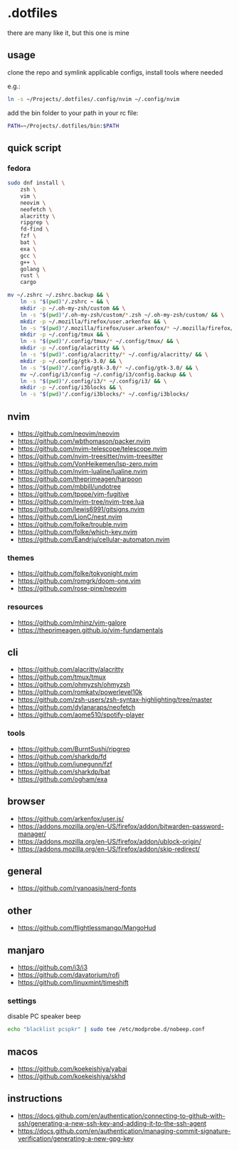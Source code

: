 # .dotfiles

there are many like it, but this one is mine

## usage

clone the repo and symlink applicable configs, install tools where needed

e.g.:

```sh
ln -s ~/Projects/.dotfiles/.config/nvim ~/.config/nvim
```

add the bin folder to your path in your rc file:

```sh
PATH=~/Projects/.dotfiles/bin:$PATH
```

## quick script

### fedora
```sh
sudo dnf install \
    zsh \
    vim \
    neovim \
    neofetch \
    alacritty \
    ripgrep \
    fd-find \
    fzf \
    bat \
    exa \
    gcc \
    g++ \
    golang \
    rust \
    cargo
```

```sh
mv ~/.zshrc ~/.zshrc.backup && \
    ln -s "$(pwd)"/.zshrc ~ && \
    mkdir -p ~/.oh-my-zsh/custom && \
    ln -s "$(pwd)"/.oh-my-zsh/custom/*.zsh ~/.oh-my-zsh/custom/ && \
    mkdir -p ~/.mozilla/firefox/user.arkenfox && \
    ln -s "$(pwd)"/.mozilla/firefox/user.arkenfox/* ~/.mozilla/firefox/user.arkenfox/ && \
    mkdir -p ~/.config/tmux && \
    ln -s "$(pwd)"/.config/tmux/* ~/.config/tmux/ && \
    mkdir -p ~/.config/alacritty && \
    ln -s "$(pwd)".config/alacritty/* ~/.config/alacritty/ && \
    mkdir -p ~/.config/gtk-3.0/ && \
    ln -s "$(pwd)"/.config/gtk-3.0/* ~/.config/gtk-3.0/ && \
    mv ~/.config/i3/config ~/.config/i3/config.backup && \
    ln -s "$(pwd)"/.config/i3/* ~/.config/i3/ && \
    mkdir -p ~/.config/i3blocks && \
    ln -s "$(pwd)"/.config/i3blocks/* ~/.config/i3blocks/
```

## nvim

- https://github.com/neovim/neovim
- https://github.com/wbthomason/packer.nvim
- https://github.com/nvim-telescope/telescope.nvim
- https://github.com/nvim-treesitter/nvim-treesitter
- https://github.com/VonHeikemen/lsp-zero.nvim
- https://github.com/nvim-lualine/lualine.nvim
- https://github.com/theprimeagen/harpoon
- https://github.com/mbbill/undotree
- https://github.com/tpope/vim-fugitive
- https://github.com/nvim-tree/nvim-tree.lua
- https://github.com/lewis6991/gitsigns.nvim
- https://github.com/LionC/nest.nvim
- https://github.com/folke/trouble.nvim
- https://github.com/folke/which-key.nvim
- https://github.com/Eandrju/cellular-automaton.nvim

### themes

- https://github.com/folke/tokyonight.nvim
- https://github.com/romgrk/doom-one.vim
- https://github.com/rose-pine/neovim

### resources

- https://github.com/mhinz/vim-galore
- https://theprimeagen.github.io/vim-fundamentals

## cli

- https://github.com/alacritty/alacritty
- https://github.com/tmux/tmux
- https://github.com/ohmyzsh/ohmyzsh
- https://github.com/romkatv/powerlevel10k
- https://github.com/zsh-users/zsh-syntax-highlighting/tree/master
- https://github.com/dylanaraps/neofetch
- https://github.com/aome510/spotify-player

### tools

- https://github.com/BurntSushi/ripgrep
- https://github.com/sharkdp/fd
- https://github.com/junegunn/fzf
- https://github.com/sharkdp/bat
- https://github.com/ogham/exa

## browser

- https://github.com/arkenfox/user.js/
- https://addons.mozilla.org/en-US/firefox/addon/bitwarden-password-manager/
- https://addons.mozilla.org/en-US/firefox/addon/ublock-origin/
- https://addons.mozilla.org/en-US/firefox/addon/skip-redirect/

## general

- https://github.com/ryanoasis/nerd-fonts

## other

- https://github.com/flightlessmango/MangoHud

## manjaro

- https://github.com/i3/i3
- https://github.com/davatorium/rofi
- https://github.com/linuxmint/timeshift

### settings

disable PC speaker beep

```sh
echo "blacklist pcspkr" | sudo tee /etc/modprobe.d/nobeep.conf
```

## macos

- https://github.com/koekeishiya/yabai
- https://github.com/koekeishiya/skhd

## instructions

- https://docs.github.com/en/authentication/connecting-to-github-with-ssh/generating-a-new-ssh-key-and-adding-it-to-the-ssh-agent
- https://docs.github.com/en/authentication/managing-commit-signature-verification/generating-a-new-gpg-key

